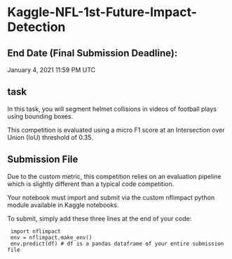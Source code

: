 # Kaggle-NFL-1st-Future-Impact-Detection


## End Date (Final Submission Deadline): 
January 4, 2021 11:59 PM UTC

## task
In this task, you will segment helmet collisions in videos of football plays using bounding boxes. 

This competition is evaluated using a micro F1 score at an Intersection over Union (IoU) threshold of 0.35.

## Submission File

Due to the custom metric, this competition relies on an evaluation pipeline which is slightly different than a typical code competition. 

Your notebook must import and submit via the custom nflimpact python module available in Kaggle notebooks. 

To submit, simply add these three lines at the end of your code:

     import nflimpact
     env = nflimpact.make_env()
     env.predict(df) # df is a pandas dataframe of your entire submission file


